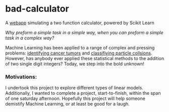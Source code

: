 # bad-calculator
A [webapp](https://bad-calculator.herokuapp.com/) simulating a two function calculator, powered by Scikit Learn

*Why preform a simple task in a simple way, when you can preform a simple task in a _complex_ way?*

Machine Learning has been applied to a range of complex and pressing problems: [identifying cancer tumors](https://www.ibm.com/blogs/research/2016/11/identifying-skin-cancer-computer-vision/) and [classifiying particle collsions](https://www.nature.com/news/artificial-intelligence-called-in-to-tackle-lhc-data-deluge-1.18922). However, has anybody ever applied these statistical methods to the addition of two single digit integers? Today, we step into the bold unknown!

### Motivations:

I undertook this project to explore different types of linear models. Additionally, I wanted to complete a project, start-to-finish, within the span of one saturday afternoon. Hopefully this project will help someone demistify Machine Learning, or at least be good for a laugh. 
